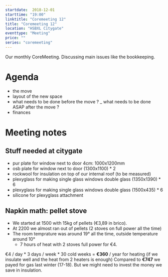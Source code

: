 ```yaml
---
startdate:  2018-12-01
starttime: "19:00"
linktitle: "Coremeeting 12"
title: "Coremeeting 12"
location: "HSBXL Citygate"
eventtype: "Meeting"
price: ""
series: "coremeeting"
---
```


Our monthly CoreMeeting. Discussing main issues like the bookkeeping.

# Agenda 
- the move 
- layout of the new space 
- what needs to be done before the move ?
_ what needs to be done ASAP after the move ?
- finances

# Meeting notes
## Stuff needed at citygate

- pur plate for window next to door 4cm: 1000x1200mm
- osb plate for window next to door (1300x1100) * 2
- rockwool for insulation on top of our internal roof (to be measured)
- plexyglass for making single glass windows double glass (1350x1390) * 6
- plexyglass for making single glass windows double glass (1500x435) * 6
- silicone for plexyglass attachment


## Napkin math: pellet stove
- We started at 1500 with 15kg of pellets (€3,89 in brico).
- At 2200 we almost ran out of pellets (2 stoves on full power all the time)
- The room temprature was around 19° all the time, outside temperature around 10°
  - 7 hours of heat with 2 stoves full power for €4.

€4 / day  * 3 days / week * 30 cold weeks = **€360** / year for heating (if we insulate well and the heat from 2 heaters is enough)
Compared to **€747** we payed for gas last winter (17-18).
But we might need to invest the money we save in insulation.
